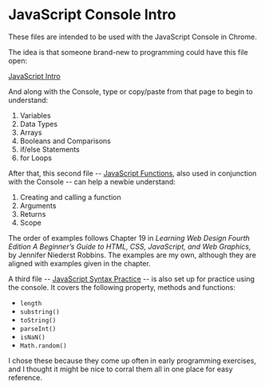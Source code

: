 JavaScript Console Intro
========================

These files are intended to be used with the JavaScript Console in Chrome.

The idea is that someone brand-new to programming could have this file open:

[JavaScript Intro](http://macloo.github.io/javascript-console-intro/intro.html)

And along with the Console, type or copy/paste from that page to begin to understand:

1. Variables
2. Data Types
3. Arrays
4. Booleans and Comparisons
5. if/else Statements
6. for Loops

After that, this second file -- [JavaScript Functions](http://macloo.github.io/javascript-console-intro/functions.html), also used in conjunction with the Console -- can help a newbie understand:

1. Creating and calling a function
2. Arguments
3. Returns
4. Scope

The order of examples follows Chapter 19 in *Learning Web Design Fourth Edition
A Beginner’s Guide to HTML, CSS, JavaScript, and Web Graphics,* by Jennifer Niederst Robbins. The examples are my own, although they are aligned with examples given in the chapter.

A third file -- [JavaScript Syntax Practice](http://macloo.github.io/javascript-console-intro/syntax.html) -- is also set up for practice using the console. It covers the following property, methods and functions:

- `length`
- `substring()`
- `toString()`
- `parseInt()`
- `isNaN()`
- `Math.random()`

I chose these because they come up often in early programming exercises, and I thought it might be nice to corral them all in one place for easy reference.
